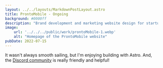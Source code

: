 ```yaml
---
layout: ../../layouts/MarkdownPostLayout.astro
title: ProntoMobile - Ongoing
background: #0000ff
description: "Brand development and marketing website design for startup ProntoMobile to help them attract founding customers and stand out from competitors"
image:
    url: '../../../public/work/prontoMobile-1.webp'
    alt: "Homepage of the ProntoMobile website"
pubDate: 2022-07-15
---
```

It wasn't always smooth sailing, but I'm enjoying building with Astro. And, the [Discord community](https://astro.build/chat) is really friendly and helpful!
